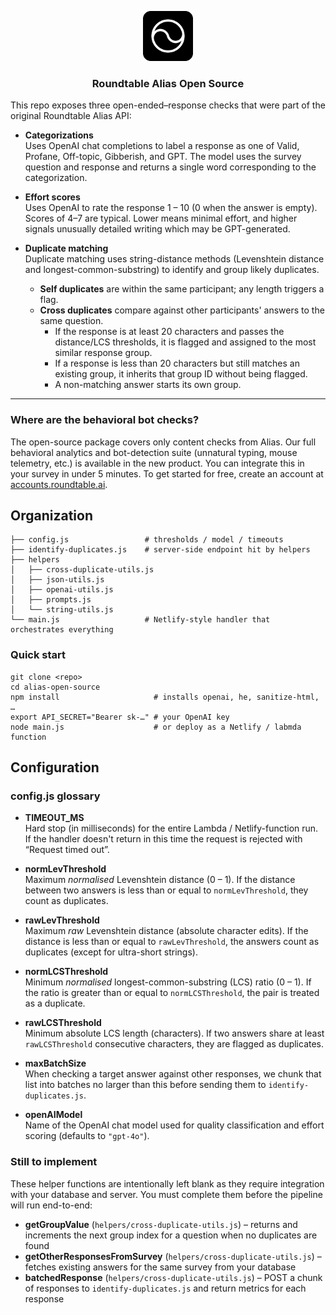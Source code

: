 <p align="center">
<img src="assets/logo-black.png" alt="Roundtable Logo" width = '80'>
</p>

<h3 align="center">Roundtable Alias Open Source</h3>

This repo exposes three open-ended–response checks that were part of the original Roundtable Alias API:

* **Categorizations**  
  Uses OpenAI chat completions to label a response as one of Valid, Profane, Off-topic, Gibberish, and GPT. The model uses the survey question and response and returns a single word corresponding to the categorization.

* **Effort scores**  
  Uses OpenAI to rate the response 1 – 10 (0 when the answer is empty). Scores of 4–7 are typical. Lower means minimal effort, and higher signals unusually detailed writing which may be GPT-generated.

* **Duplicate matching**  
 Duplicate matching uses string-distance methods (Levenshtein distance and longest-common-substring) to identify and group likely duplicates.

  * **Self duplicates** are within the same participant; any length triggers a flag.  
  * **Cross duplicates** compare against other participants' answers to the same question.  
    * If the response is at least 20 characters and passes the distance/LCS thresholds, it is flagged and assigned to the most similar response group.  
    * If a response is less than 20 characters but still matches an existing group, it inherits that group ID without being flagged.  
    * A non-matching answer starts its own group.

---

### Where are the behavioral bot checks?

The open-source package covers only content checks from Alias. Our full behavioral analytics and bot-detection suite (unnatural typing, mouse telemetry, etc.) is available in the new product. You can integrate this in your survey in under 5 minutes. To get started for free, create an account at [accounts.roundtable.ai](https://accounts.roundtable.ai).

## Organization

```
├── config.js                 # thresholds / model / timeouts
├── identify-duplicates.js    # server-side endpoint hit by helpers
├── helpers
│   ├── cross-duplicate-utils.js
│   ├── json-utils.js
│   ├── openai-utils.js
│   ├── prompts.js
│   └── string-utils.js
└── main.js                   # Netlify-style handler that orchestrates everything
```

### Quick start

```
git clone <repo>
cd alias-open-source
npm install                     # installs openai, he, sanitize-html, …
export API_SECRET="Bearer sk-…" # your OpenAI key
node main.js                    # or deploy as a Netlify / labmda function
```

## Configuration

### config.js glossary

* **TIMEOUT_MS**  
  Hard stop (in milliseconds) for the entire Lambda / Netlify-function run.  
  If the handler doesn't return in this time the request is rejected with “Request timed out”.

* **normLevThreshold**  
  Maximum *normalised* Levenshtein distance (0 – 1). If the distance between two answers is less than or equal to `normLevThreshold`, they count as duplicates.

* **rawLevThreshold**  
  Maximum *raw* Levenshtein distance (absolute character edits). If the distance is less than or equal to `rawLevThreshold`, the answers count as duplicates (except for ultra-short strings).

* **normLCSThreshold**  
  Minimum *normalised* longest-common-substring (LCS) ratio (0 – 1). If the ratio is greater than or equal to `normLCSThreshold`, the pair is treated as a duplicate.

* **rawLCSThreshold**  
  Minimum absolute LCS length (characters). If two answers share at least `rawLCSThreshold` consecutive characters, they are flagged as duplicates.

* **maxBatchSize**  
  When checking a target answer against other responses, we chunk that list into batches no larger than this before sending them to `identify-duplicates.js`.  

* **openAIModel**  
  Name of the OpenAI chat model used for quality classification and effort scoring (defaults to `"gpt-4o"`).

### Still to implement

These helper functions are intentionally left blank as they require integration with your database and server. You must complete them before the pipeline will run end-to-end:

* **getGroupValue** (`helpers/cross-duplicate-utils.js`) – returns and increments the next group index for a question when no duplicates are found
* **getOtherResponsesFromSurvey** (`helpers/cross-duplicate-utils.js`) – fetches existing answers for the same survey from your database
* **batchedResponse** (`helpers/cross-duplicate-utils.js`) – POST a chunk of responses to `identify-duplicates.js` and return metrics for each response
